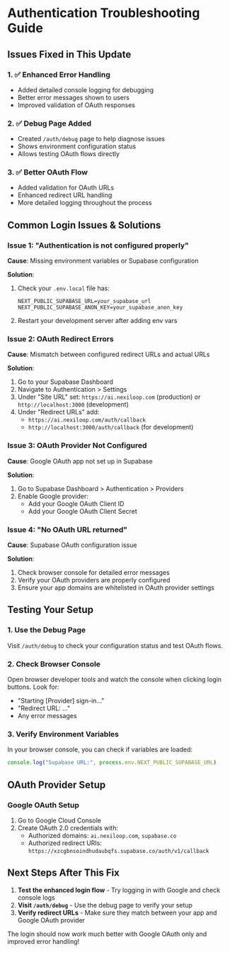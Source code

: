 # Authentication Troubleshooting Guide

## Issues Fixed in This Update

### 1. ✅ Enhanced Error Handling
- Added detailed console logging for debugging
- Better error messages shown to users
- Improved validation of OAuth responses

### 2. ✅ Debug Page Added
- Created `/auth/debug` page to help diagnose issues
- Shows environment configuration status
- Allows testing OAuth flows directly

### 3. ✅ Better OAuth Flow
- Added validation for OAuth URLs
- Enhanced redirect URL handling
- More detailed logging throughout the process

## Common Login Issues & Solutions

### Issue 1: "Authentication is not configured properly"
**Cause**: Missing environment variables or Supabase configuration

**Solution**:
1. Check your `.env.local` file has:
   ```
   NEXT_PUBLIC_SUPABASE_URL=your_supabase_url
   NEXT_PUBLIC_SUPABASE_ANON_KEY=your_supabase_anon_key
   ```
2. Restart your development server after adding env vars

### Issue 2: OAuth Redirect Errors
**Cause**: Mismatch between configured redirect URLs and actual URLs

**Solution**:
1. Go to your Supabase Dashboard
2. Navigate to Authentication > Settings
3. Under "Site URL" set: `https://ai.nexiloop.com` (production) or `http://localhost:3000` (development)
4. Under "Redirect URLs" add:
   - `https://ai.nexiloop.com/auth/callback`
   - `http://localhost:3000/auth/callback` (for development)

### Issue 3: OAuth Provider Not Configured
**Cause**: Google OAuth app not set up in Supabase

**Solution**:
1. Go to Supabase Dashboard > Authentication > Providers
2. Enable Google provider:
   - Add your Google OAuth Client ID
   - Add your Google OAuth Client Secret

### Issue 4: "No OAuth URL returned"
**Cause**: Supabase OAuth configuration issue

**Solution**:
1. Check browser console for detailed error messages
2. Verify your OAuth providers are properly configured
3. Ensure your app domains are whitelisted in OAuth provider settings

## Testing Your Setup

### 1. Use the Debug Page
Visit `/auth/debug` to check your configuration status and test OAuth flows.

### 2. Check Browser Console
Open browser developer tools and watch the console when clicking login buttons. Look for:
- "Starting [Provider] sign-in..."
- "Redirect URL: ..."
- Any error messages

### 3. Verify Environment Variables
In your browser console, you can check if variables are loaded:
```javascript
console.log("Supabase URL:", process.env.NEXT_PUBLIC_SUPABASE_URL)
```

## OAuth Provider Setup

### Google OAuth Setup  
1. Go to Google Cloud Console
2. Create OAuth 2.0 credentials with:
   - Authorized domains: `ai.nexiloop.com`, `supabase.co`
   - Authorized redirect URIs: `https://xzcgbnsoindhudaubqfs.supabase.co/auth/v1/callback`

## Next Steps After This Fix

1. **Test the enhanced login flow** - Try logging in with Google and check console logs
2. **Visit `/auth/debug`** - Use the debug page to verify your setup  
4. **Verify redirect URLs** - Make sure they match between your app and Google OAuth provider

The login should now work much better with Google OAuth only and improved error handling!
